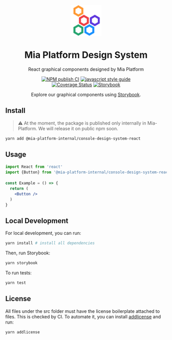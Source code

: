 <div align="center">

<a href=https://www.mia-platform.eu/>
<img alt="logo" src="./src/assets/mia-platform-logo.png" height="96">
</a>

# Mia Platform Design System

React graphical components designed by Mia Platform

[![NPM publish CI][action-status-svg]][github-action]
[![javascript style guide][standard-mia-svg]][standard-mia]  
[![Coverage Status][coverall-svg]][coverall-io]
[![Storybook][storybook-svg]][storybook]

Explore our graphical components using [Storybook][storybook].

</div>

## Install

> :warning: At the moment, the package is published only internally in Mia-Platform. We will release it on public npm soon.

```bash
yarn add @mia-platform-internal/console-design-system-react
```

## Usage

```jsx
import React from 'react'
import {Button} from '@mia-platform-internal/console-design-system-react'

const Example = () => {
  return (
    <Button />
  )
}
```

## Local Development

For local development, you can run:

```bash
yarn install # install all dependencies
```

Then, run Storybook:

```bash
yarn storybook
```

To run tests:

```bash
yarn test
```

## License

All files under the src folder must have the license boilerplate attached to files. This is checked by CI.
To automate it, you can install [addlicense](https://github.com/google/addlicense) and run:

```sh
yarn addlicense
```

<!-- Links -->

[action-status-svg]: https://github.com/mia-platform/design-system/actions/workflows/test.yml/badge.svg
[github-action]: https://github.com/mia-platform/design-system/actions/workflows/test.yml
[standard-mia-svg]: https://img.shields.io/badge/code_style-standard--mia-orange.svg
[standard-mia]: https://github.com/mia-platform/eslint-config-mia
[coverall-svg]: https://coveralls.io/repos/github/mia-platform/design-system/badge.svg
[coverall-io]: https://coveralls.io/github/mia-platform/design-system
[storybook-svg]: https://img.shields.io/badge/graphical_components-Storybook-deeppink
[storybook]: https://mia-platform.github.io/design-system/
